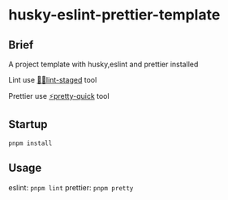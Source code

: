 # husky-eslint-prettier-template

## Brief

A project template with husky,eslint and prettier installed

Lint use [🚫💩lint-staged](https://github.com/okonet/lint-staged) tool

Prettier use [⚡pretty-quick](https://github.com/azz/pretty-quick) tool

## Startup

```
pnpm install
```

## Usage

eslint: `pnpm lint`
prettier: `pnpm pretty`
